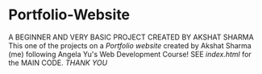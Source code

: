 # Portfolio-Website
A BEGINNER AND VERY BASIC PROJECT CREATED BY AKSHAT SHARMA
This one of the projects on a *Portfolio website* created by Akshat Sharma (me) following Angela Yu's Web Development Course!
SEE _index.html_ for the MAIN CODE.
*THANK YOU*
